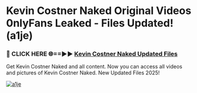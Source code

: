 # Kevin Costner Naked Original Videos 0nlyFans Leaked - Files Updated! (a1je)

<h3>🔴 CLICK HERE 🌐==►► <a href="https://tinyurl.com/yckcrads" rel="nofollow">Kevin Costner Naked Updated Files</a></h3>

Get Kevin Costner Naked and all content. Now you can access all videos and pictures of Kevin Costner Naked. New Updated Files 2025!

[![a1je](https://i.imgur.com/hpKpOFt.gif)](https://tinyurl.com/yckcrads)
